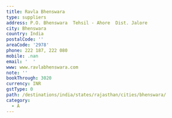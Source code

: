 ```yaml
---
title: Ravla Bhenswara
type: suppliers
address: P.O. Bhenswara  Tehsil - Ahore  Dist. Jalore
city: Bhenswara
country: India
postalCode: ''
areaCode: '2978'
phone: 222 187, 222 080
mobile: .nan
email: '  '
www: www.ravlabhenswara.com
note: ''
bookThrough: 3020
currency: INR
gstType: 0
path: /destinations/india/states/rajasthan/cities/bhenswara/
category:
  - A
---
```



